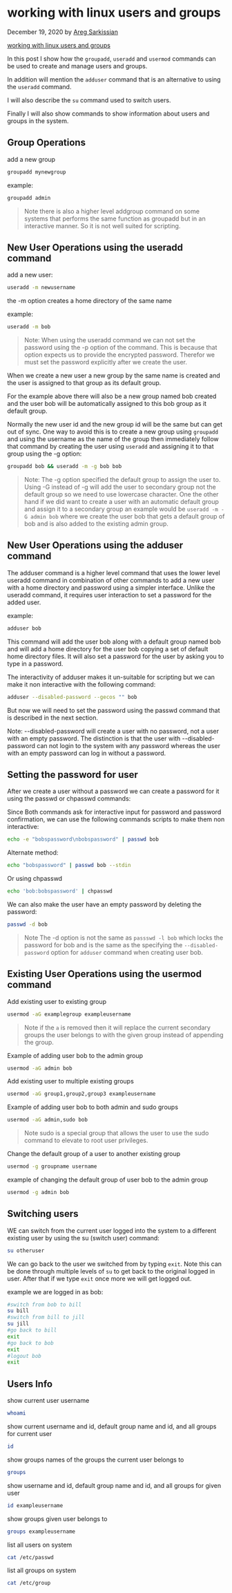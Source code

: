 # working with linux users and groups

December 19, 2020 by [Areg Sarkissian](https://aregsar.com/about)

[working with linux users and groups](https://aregsar.com/blog/2020/working-with-linux-users-and-groups)

In this post I show how the `groupadd`, `useradd` and `usermod` commands can be used to create and manage users and groups.

In addition will mention the `adduser` command that is an alternative to using the `useradd` command.

I will also describe the `su` command used to switch users.

Finally I will also show commands to show information about users and groups in the system.

## Group Operations

add a new group

```bash
groupadd mynewgroup
```

example:

```bash
groupadd admin
```

> Note there is also a higher level addgroup command on some systems that performs the same function as groupadd but in an interactive manner. So it is not well suited for scripting.

## New User Operations using the useradd command

add a new user:

```bash
useradd -m newusername
```

the -m option creates a home directory of the same name

example:

```bash
useradd -m bob
```

> Note: When using the useradd command we can not set the password using the -p option of the command. This is because that option expects us to provide the encrypted password. Therefor we must set the password explicitly after we create the user.

When we create a new user a new group by the same name is created and the user is assigned to that group as its default group.

For the example above there will also be a new group named bob created and the user bob will be automatically assigned to this bob group as it default group.

Normally the new user id and the new group id will be the same but can get out of sync. One way to avoid this is to create a new group using `groupadd` and using the username as the name of the group then immediately follow that command by creating the user using `useradd` and assigning it to that group using the -g option:

```bash
groupadd bob && useradd -m -g bob bob
```

> Note: The -g option specified the default group to assign the user to. Using -G instead of -g will add the user to secondary group not the default group so we need to use lowercase character. One the other hand if we did want to create a user with an automatic default group and assign it to a secondary group an example would be `useradd -m -G admin bob` where we create the user bob that gets a default group of bob and is also added to the existing admin group.

## New User Operations using the adduser command

The adduser command is a higher level command that uses the lower level useradd command in combination of other commands to add a new user with a home directory and password using a simpler interface. Unlike the useradd command, it requires user interaction to set a password for the added user.

example:

```bash
adduser bob
```

This command will add the user bob along with a default group named bob and will add a home directory for the user bob copying a set of default home directory files. It will also set a password for the user by asking you to type in a password.

The interactivity of adduser makes it un-suitable for scripting but we can make it non interactive with the following command:

```bash
adduser --disabled-password --gecos "" bob
```

But now we will need to set the password using the passwd command that is described in the next section.

Note: --disabled-password will create a user with no password, not a user with an empty password. The distinction is that the user with --disabled-password can not login to the system with any password whereas the user with an empty password can log in without a password.

## Setting the password for user

After we create a user without a password we can create a password for it using the passwd or chpasswd commands:

Since Both commands ask for interactive input for password and password confirmation, we can use the following commands scripts to make them non interactive:

```bash
echo -e "bobspassword\nbobspassword" | passwd bob
```

Alternate method:

```bash
echo "bobspassword" | passwd bob --stdin
```

Or using chpasswd

```bash
echo 'bob:bobspassword' | chpasswd
```

We can also make the user have an empty password by deleting the password:

```bash
passwd -d bob
```

> Note The -d option is not the same as `passswd -l bob` which locks the password for bob and is the same as the specifying the `--disabled-password` option for `adduser` command when creating user bob.

## Existing User Operations using the usermod command

Add existing user to existing group

```bash
usermod -aG examplegroup exampleusername
```

> Note if the `a` is removed then it will replace the current secondary groups the user belongs to with the given group instead of appending the group.

Example of adding user bob to the admin group

```bash
usermod -aG admin bob
```

Add existing user to multiple existing groups

```bash
usermod -aG group1,group2,group3 exampleusername
```

Example of adding user bob to both admin and sudo groups

```bash
usermod -aG admin,sudo bob
```

> Note sudo is a special group that allows the user to use the sudo command to elevate to root user privileges.

Change the default group of a user to another existing group

```bash
usermod -g groupname username
```

example of changing the default group of user bob to the admin group

```bash
usermod -g admin bob
```

## Switching users

WE can switch from the current user logged into the system to a different existing user by using the su (switch user) command:

```bash
su otheruser
```

We can go back to the user we switched from by typing `exit`. Note this can be done through multiple levels of `su` to get back to the original logged in user.
After that if we type `exit` once more we will get logged out.

example we are logged in as bob:

```bash
#switch from bob to bill
su bill
#switch from bill to jill
su jill
#go back to bill
exit
#go back to bob
exit
#logout bob
exit
```

## Users Info

show current user username

```bash
whoami
```

show current username and id, default group name and id, and all groups for current user

```bash
id
```

show groups names of the groups the current user belongs to

```bash
groups
```

show username and id, default group name and id, and all groups for given user

```bash
id exampleusername
```

show groups given user belongs to

```bash
groups exampleusername
```

list all users on system

```bash
cat /etc/passwd
```

list all groups on system

```bash
cat /etc/group
```
